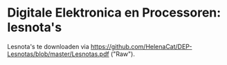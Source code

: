 # Digitale Elektronica en Processoren: lesnota's
Lesnota's te downloaden via https://github.com/HelenaCat/DEP-Lesnotas/blob/master/Lesnotas.pdf ("Raw").
